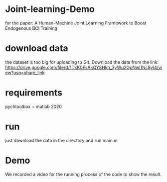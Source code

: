 # Joint-learning-Demo
for the paper: A Human-Machine Joint Learning Framework to Boost Endogenous BCI Training

# download data
the dataset is too big for uploading to Git. Download the data from the link:
https://drive.google.com/file/d/1DxK0FsAkQY8Hkh_3yWu2GpNwl1Nc8yl4/view?usp=share_link

# requirements
pychtoolbox + matlab 2020

# run
just download the data in the directory and run main.m

# Demo
We recorded a video for the running process of the code to show the result. 
